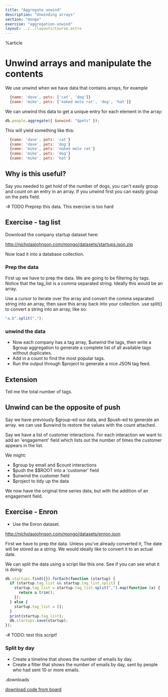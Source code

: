 ```yaml
---
title: "Aggregate unwind"
description: "Unwinding arrays"
section: "mongo"
exercise: "aggregation-unwind"
layout: ../../layouts/Course.astro
---
```


%article

# Unwind arrays and manipulate the contents

We use unwind when we have data that contains arrays, for example

```js
  {name: 'dave', pets: ['cat', 'dog']}
  {name: 'mike', pets: ['naked mole rat', 'dog', 'hat']}
```

We can unwind this data to get a unique entry for each element in the array:

```js
db.people.aggregate({ $unwind: "$pets" });
```

This will yield something like this:

```js
  {name: 'dave', pets: 'cat'}
  {name: 'dave', pets: 'dog'}
  {name: 'mike', pets: 'naked mole rat'}
  {name: 'mike', pets: 'dog'}
  {name: 'mike', pets: 'hat'}
```

## Why is this useful?

Say you needed to get hold of the number of dogs, you can't easily group and count on an entry in an array. If you unwind first you can easily group on the pets field.

-# TODO Preprep this data. This exercise is too hard

## Exercise - tag list

Download the company startup dataset here:

<http://nicholasjohnson.com/mongo/datasets/startups.json.zip>

Now load it into a database collection.

### Prep the data

First up we have to prep the data. We are going to be filtering by tags. Notice that the tag_list is a comma separated string. Ideally this would be an array.

Use a cursor to iterate over the array and convert the comma separated string into an array, then save this array back into your collection. use split() to convert a string into an array, like so:

```js
"a,b".split(",");
```

### unwind the data

- Now each company has a tag array, $unwind the tags, then write a $group aggregation to generate a complete list of all available tags without duplicates.
- Add in a count to find the most popular tags.
- Run the output through $project to generate a nice JSON tag feed.

## Extension

Tell me the total number of tags.

## Unwind can be the opposite of push

Say we have previously $group-ed our data, and $push-ed to generate an array. we can use $unwind to restore the values with the count attached.

Say we have a list of customer interactions. For each interaction we want to add an 'engagement' field which lists out the number of times the customer appears in the list.

We might:

- $group by email and $count interactions
- $push the $$ROOT into a 'customer' field
- $unwind the customer field
- $project to tidy up the data

We now have the original time series data, but with the addition of an engagement field.

## Exercise - Enron

- Use the Enron dataset.

<http://nicholasjohnson.com/mongo/datasets/enron.json>

First we have to prep the data. Unless you've already converted it, The date will be stored as a string. We would ideally like to convert it to an actual date.

We can split the data using a script like this one. See if you can see what it is doing:

```js
db.startups.find({}).forEach(function (startup) {
  if (startup.tag_list && startup.tag_list.split) {
    startup.tag_list = startup.tag_list.split(",").map(function (a) {
      return a.trim();
    });
  } else {
    startup.tag_list = [];
  }
  print(startup.tag_list);
  db.startups.save(startup);
});
```

-# TODO: test this script!

### Split by day

- Create a timeline that shows the number of emails by day.
- Create a filter that shows the number of emails by day, sent by people who had sent 10 or more emails.

.downloads

[download code from board](https://www.dropbox.com/sh/qmzwsj4qs6f4e0e/AABDUeAQhBBW9cThR595Fz62a?dl=1)
